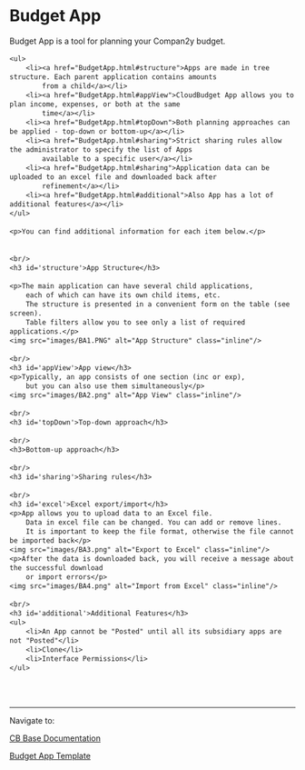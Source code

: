 <html>
<body>

<head>
    <meta charset="UTF-8">
    <title>Budget App</title>
</head>

<h1 id='pageTop'>Budget App</h1>
<div>
    <p>Budget App is a tool for planning your Compan2y budget.</p>

    <ul>
        <li><a href="BudgetApp.html#structure">Apps are made in tree structure. Each parent application contains amounts
            from a child</a></li>
        <li><a href="BudgetApp.html#appView">CloudBudget App allows you to plan income, expenses, or both at the same
            time</a></li>
        <li><a href="BudgetApp.html#topDown">Both planning approaches can be applied - top-down or bottom-up</a></li>
        <li><a href="BudgetApp.html#sharing">Strict sharing rules allow the administrator to specify the list of Apps
            available to a specific user</a></li>
        <li><a href="BudgetApp.html#sharing">Application data can be uploaded to an excel file and downloaded back after
            refinement</a></li>
        <li><a href="BudgetApp.html#additional">Also App has a lot of additional features</a></li>
    </ul>

    <p>You can find additional information for each item below.</p>


    <br/>
    <h3 id='structure'>App Structure</h3>

    <p>The main application can have several child applications,
        each of which can have its own child items, etc.
        The structure is presented in a convenient form on the table (see screen).
        Table filters allow you to see only a list of required applications.</p>
    <img src="images/BA1.PNG" alt="App Structure" class="inline"/>

    <br/>
    <h3 id='appView'>App view</h3>
    <p>Typically, an app consists of one section (inc or exp),
        but you can also use them simultaneously</p>
    <img src="images/BA2.png" alt="App View" class="inline"/>

    <br/>
    <h3 id='topDown'>Top-down approach</h3>

    <br/>
    <h3>Bottom-up approach</h3>

    <br/>
    <h3 id='sharing'>Sharing rules</h3>

    <br/>
    <h3 id='excel'>Excel export/import</h3>
    <p>App allows you to upload data to an Excel file.
        Data in excel file can be changed. You can add or remove lines.
        It is important to keep the file format, otherwise the file cannot be imported back</p>
    <img src="images/BA3.png" alt="Export to Excel" class="inline"/>
    <p>After the data is downloaded back, you will receive a message about the successful download
        or import errors</p>
    <img src="images/BA4.png" alt="Import from Excel" class="inline"/>

    <br/>
    <h3 id='additional'>Additional Features</h3>
    <ul>
        <li>An App cannot be "Posted" until all its subsidiary apps are not "Posted"</li>
        <li>Clone</li>
        <li>Interface Permissions</li>
    </ul>

</div>
<br/>


<br/>
<hr/>
<div>
    Navigate to:
    <p><a href="https://fallentol.github.io/CloudBudget/CB2/CBCore">CB Base Documentation</a></p>
    <p><a href="https://fallentol.github.io/CloudBudget/CB2/BudgetTemplate">Budget App Template</a></p>
</div>

<button onclick="topFunction()" id="myBtn" title="Go to top">Top</button>

<script>
    let mybutton = document.getElementById("myBtn");
    window.onscroll = function () {
        scrollFunction()
    };

    function scrollFunction() {
        mybutton.style.display = document.body.scrollTop > 20 || document.documentElement.scrollTop > 20 ? "block" : "none";
    }

    function topFunction() {
        document.body.scrollTop = 0;
        document.documentElement.scrollTop = 0;
    }
</script>

<style>
    #myBtn {
        display: none;
        position: fixed;
        bottom: 20px;
        right: 30px;
        z-index: 99;
        font-size: 18px;
        border: 1px solid #b5e853;
        outline: none;
        background-color: #171717;
        color: #b5e853;
        cursor: pointer;
        padding: 15px;
        border-radius: 4px;
    }

    #myBtn:hover {
        background-color: #181818;
    }
</style>


</body>
</html>